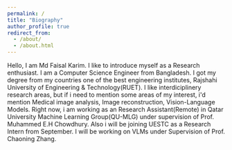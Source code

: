 ```yaml
---
permalink: /
title: "Biography"
author_profile: true
redirect_from: 
  - /about/
  - /about.html
---
```


Hello, I am Md Faisal Karim. I like to introduce myself as a Research enthusiast. I am a Computer Science Engineer from Bangladesh. I got my degree from my countries one of the best engineering institutes, Rajshahi University of Engineering & Technology(RUET). I like interdiciplinery research areas, but if i need to mention some areas of my interest, i'd mention Medical image analysis, Image reconstruction, Vision-Language Models. 
Right now, i am working as an Research Assistant(Remote) in Qatar University Machine Learning Group(QU-MLG) under supervision of Prof. Muhammed E.H Chowdhury. Also i will be joining UESTC as a Research Intern from September. I will be working on VLMs under Supervision of Prof. Chaoning Zhang.
